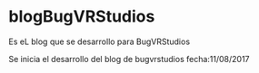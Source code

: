 # blogBugVRStudios
Es eL blog que se desarrollo para BugVRStudios


Se inicia el desarrollo del blog de bugvrstudios 
fecha:11/08/2017
